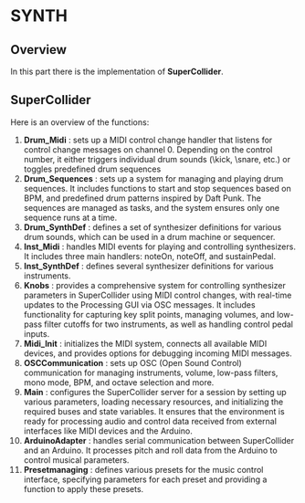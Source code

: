 # SYNTH

## Overview
In this part there is the implementation of **SuperCollider**.

## SuperCollider
Here is an overview of the functions:
1) **Drum_Midi** : sets up a MIDI control change handler that listens for control change messages on channel 0. Depending on the control number, it either triggers individual drum sounds (\kick, \snare, etc.) or toggles predefined drum sequences
2) **Drum_Sequences** : sets up a system for managing and playing drum sequences. It includes functions to start and stop sequences based on BPM, and predefined drum patterns inspired by Daft Punk. The sequences are managed as tasks, and the system ensures only one sequence runs at a time.
3) **Drum_SynthDef** : defines a set of synthesizer definitions for various drum sounds, which can be used in a drum machine or sequencer.
4) **Inst_Midi** : handles MIDI events for playing and controlling synthesizers. It includes three main handlers: noteOn, noteOff, and sustainPedal.
5) **Inst_SynthDef** : defines several synthesizer definitions for various instruments.
6) **Knobs** : provides a comprehensive system for controlling synthesizer parameters in SuperCollider using MIDI control changes, with real-time updates to the Processing GUI via OSC messages. It includes functionality for capturing key split points, managing volumes, and low-pass filter cutoffs for two instruments, as well as handling control pedal inputs.
7) **Midi_Init** : initializes the MIDI system, connects all available MIDI devices, and provides options for debugging incoming MIDI messages.
8) **OSCCommunication** : sets up OSC (Open Sound Control) communication for managing instruments, volume, low-pass filters, mono mode, BPM, and octave selection and more.
9) **Main** : configures the SuperCollider server for a session by setting up various parameters, loading necessary resources, and initializing the required buses and state variables. It ensures that the environment is ready for processing audio and control data received from external interfaces like MIDI devices and the Arduino.
10) **ArduinoAdapter** : handles serial communication between SuperCollider and an Arduino. It processes pitch and roll data from the Arduino to control musical parameters.
11) **Presetmanaging** : defines various presets for the music control interface, specifying parameters for each preset and providing a function to apply these presets.
